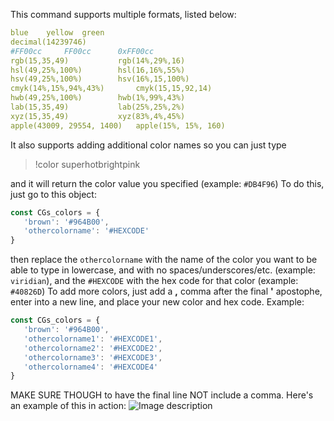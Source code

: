 This command supports multiple formats, listed below:
```yaml
blue	yellow	green
decimal(14239746)
#FF00cc		FF00cc		0xFF00cc
rgb(15,35,49)			rgb(14%,29%,16)
hsl(49,25%,100%)		hsl(16,16%,55%)
hsv(49,25%,100%)		hsv(16%,15,100%)
cmyk(14%,15%,94%,43%)		cmyk(15,15,92,14)
hwb(49,25%,100%)		hwb(1%,99%,43%)
lab(15,35,49)			lab(25%,25%,2%)
xyz(15,35,49)			xyz(83%,4%,45%)
apple(43009, 29554, 1400)	apple(15%, 15%, 160)
```
It also supports adding additional color names so you can just type
> !color superhotbrightpink

and it will return the color value you specified (example: `#DB4F96`) To do this, just go to this object:
```js
const CGs_colors = {
   'brown': '#964B00',
   'othercolorname': '#HEXCODE'
}
```
then replace the `othercolorname` with the name of the color you want to be able to type in lowercase, and with no spaces/underscores/etc. (example: `viridian`), and the `#HEXCODE` with the hex code for that color (example: `#40826D`)
To add more colors, just add a **,** comma after the final **'** apostophe, enter into a new line, and place your new color and hex code. Example:
```js
const CGs_colors = {
   'brown': '#964B00',
   'othercolorname1': '#HEXCODE1',
   'othercolorname2': '#HEXCODE2',
   'othercolorname3': '#HEXCODE3',
   'othercolorname4': '#HEXCODE4'
}
```
MAKE SURE THOUGH to have the final line NOT include a comma. Here's an example of this in action:
![Image description](https://i.imgur.com/choZ5qa.png)
